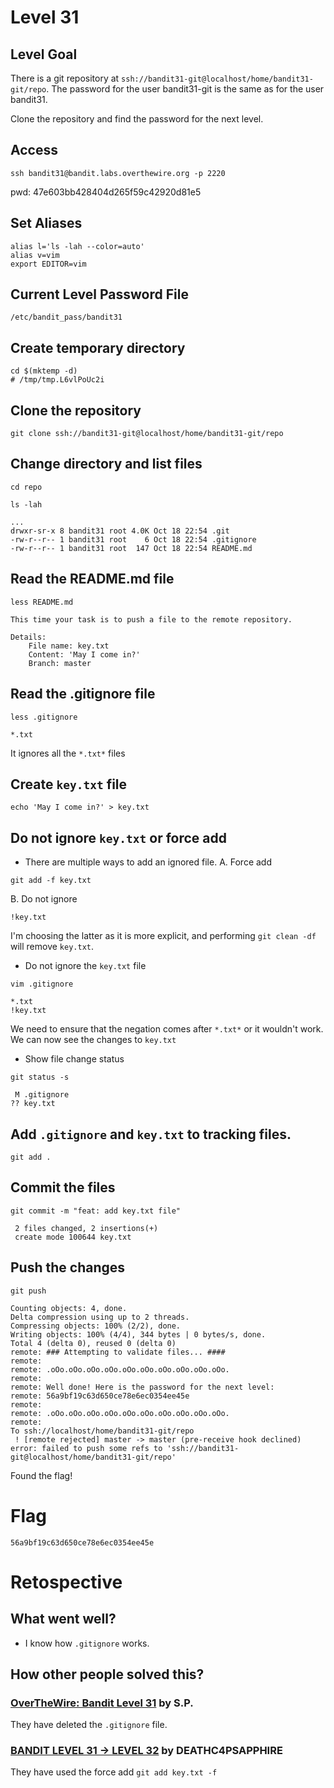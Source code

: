 # Level 31

## Level Goal
There is a git repository at `ssh://bandit31-git@localhost/home/bandit31-git/repo`.
The password for the user bandit31-git is the same as for the user bandit31.

Clone the repository and find the password for the next level.

## Access
```
ssh bandit31@bandit.labs.overthewire.org -p 2220
```
pwd: 47e603bb428404d265f59c42920d81e5

## Set Aliases
```
alias l='ls -lah --color=auto'
alias v=vim
export EDITOR=vim
```

## Current Level Password File
```
/etc/bandit_pass/bandit31
```

## Create temporary directory
```
cd $(mktemp -d)
# /tmp/tmp.L6vlPoUc2i
```

## Clone the repository
```
git clone ssh://bandit31-git@localhost/home/bandit31-git/repo
```

## Change directory and list files
```
cd repo

ls -lah

...
drwxr-sr-x 8 bandit31 root 4.0K Oct 18 22:54 .git
-rw-r--r-- 1 bandit31 root    6 Oct 18 22:54 .gitignore
-rw-r--r-- 1 bandit31 root  147 Oct 18 22:54 README.md
```

## Read the README.md file
```
less README.md

This time your task is to push a file to the remote repository.

Details:
    File name: key.txt
    Content: 'May I come in?'
    Branch: master
```

## Read the .gitignore file
```
less .gitignore

*.txt
```
It ignores all the `*.txt*` files

## Create `key.txt` file
```
echo 'May I come in?' > key.txt
```

## Do not ignore `key.txt` or force add
- There are multiple ways to add an ignored file.
A. Force add
```
git add -f key.txt
```

B. Do not ignore
```
!key.txt
```
I'm choosing the latter as it is more explicit, 
and performing `git clean -df` will remove `key.txt`.

- Do not ignore the `key.txt` file
```
vim .gitignore

*.txt
!key.txt
```
We need to ensure that the negation comes after `*.txt*` or it wouldn't work.
We can now see the changes to `key.txt`

- Show file change status
```
git status -s

 M .gitignore
?? key.txt
```

## Add `.gitignore` and `key.txt` to tracking files.
```
git add .
```

## Commit the files
```
git commit -m "feat: add key.txt file"

 2 files changed, 2 insertions(+)
 create mode 100644 key.txt
```

## Push the changes
```
git push

Counting objects: 4, done.
Delta compression using up to 2 threads.
Compressing objects: 100% (2/2), done.
Writing objects: 100% (4/4), 344 bytes | 0 bytes/s, done.
Total 4 (delta 0), reused 0 (delta 0)
remote: ### Attempting to validate files... ####
remote:
remote: .oOo.oOo.oOo.oOo.oOo.oOo.oOo.oOo.oOo.oOo.
remote:
remote: Well done! Here is the password for the next level:
remote: 56a9bf19c63d650ce78e6ec0354ee45e
remote:
remote: .oOo.oOo.oOo.oOo.oOo.oOo.oOo.oOo.oOo.oOo.
remote:
To ssh://localhost/home/bandit31-git/repo
 ! [remote rejected] master -> master (pre-receive hook declined)
error: failed to push some refs to 'ssh://bandit31-git@localhost/home/bandit31-git/repo'
```
Found the flag!

# Flag
```
56a9bf19c63d650ce78e6ec0354ee45e
```

# Retospective

## What went well?
- I know how `.gitignore` works.

## How other people solved this?

### [OverTheWire: Bandit Level 31](https://medium.com/secttp/overthewire-bandit-level-31-ac8ae3c0b41b) by S.P.

They have deleted the `.gitignore` file.

### [BANDIT LEVEL 31 -> LEVEL 32](https://deathc4psapphire.wordpress.com/2018/10/10/bandit-level-31-level-32/) by DEATHC4PSAPPHIRE

They have used the force add `git add key.txt -f`

